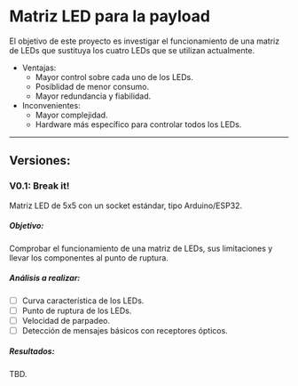 # Matriz LED para la payload
El objetivo de este proyecto es investigar el funcionamiento de una matriz de LEDs que sustituya los cuatro LEDs que se utilizan actualmente.

- Ventajas:
  - Mayor control sobre cada uno de los LEDs.
  - Posiblidad de menor consumo.
  - Mayor redundancia y fiabilidad.
- Inconvenientes:
  - Mayor complejidad.
  - Hardware más específico para controlar todos los LEDs.

---
## Versiones:
### V0.1: Break it!
Matriz LED de 5x5 con un socket estándar, tipo Arduino/ESP32.
##### Objetivo: 
Comprobar el funcionamiento de una matriz de LEDs, sus limitaciones y llevar los componentes al punto de ruptura.
##### Análisis a realizar:
- [ ] Curva característica de los LEDs.
- [ ] Punto de ruptura de los LEDs.
- [ ] Velocidad de parpadeo.
- [ ] Detección de mensajes básicos con receptores ópticos.

##### Resultados:
TBD.